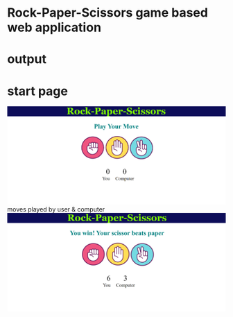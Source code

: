 # Rock-Paper-Scissors game based web application

 # output 
 # start page
  ![alt text](<Screenshot 2024-08-23 201916.png>)
moves played by user & computer
    ![alt text](<Screenshot 2024-08-23 202000.png>)
